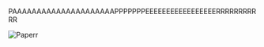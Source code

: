 PAAAAAAAAAAAAAAAAAAAAAPPPPPPPEEEEEEEEEEEEEEEEERRRRRRRRRRR

<!---
Paapperr/Paapperr is a ✨ special ✨ repository because its `README.md` (this file) appears on your GitHub profile.
You can click the Preview link to take a look at your changes.
--->
![Paperr](https://user-images.githubusercontent.com/120808806/208251457-0c3a88f1-7034-4ce7-a1ad-6e1b8d73d243.png)
